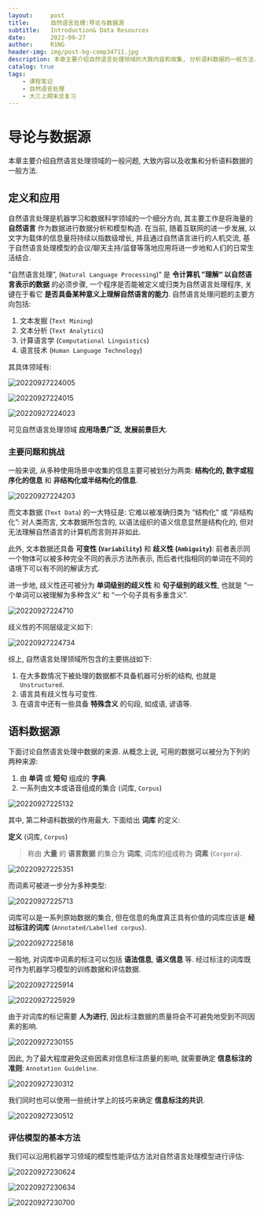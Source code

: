 ```yaml
---
layout:     post
title:      自然语言处理:导论与数据源
subtitle:   Introduction& Data Resources
date:       2022-09-27
author:     R1NG
header-img: img/post-bg-comp34711.jpg
description: 本章主要介绍自然语言处理领域的大致内容和收集, 分析语料数据的一般方法.
catalog: true
tags:
    - 课程笔记
    - 自然语言处理
    - 大三上期末总复习
---
```


# 导论与数据源

本章主要介绍自然语言处理领域的一般问题, 大致内容以及收集和分析语料数据的一般方法.

## 定义和应用

自然语言处理是机器学习和数据科学领域的一个细分方向, 其主要工作是将海量的 **自然语言** 作为数据进行数据分析和模型构造. 在当前, 随着互联网的进一步发展, 以文字为载体的信息量将持续以指数级增长, 并且通过自然语言进行的人机交流, 基于自然语言处理模型的会议/聊天主持/监督等落地应用将进一步地和人们的日常生活结合.   

“自然语言处理”, (`Natural Language Processing`)“ 是 **令计算机 ”理解“ 以自然语言表示的数据** 的必须步骤, 一个程序是否能被定义或归类为自然语言处理程序, 关键在于看它 **是否具备某种意义上理解自然语言的能力**. 自然语言处理问题的主要方向包括:

1. 文本发掘 (`Text Mining`)
2. 文本分析 (`Text Analytics`)
3. 计算语言学 (`Computational Linguistics`)
4. 语言技术 (`Human Language Technology`)

其具体领域有:

![20220927224005](https://cdn.jsdelivr.net/gh/KirisameR/KirisameR.github.io/img/blogpost_images/20220927224005.png)

![20220927224015](https://cdn.jsdelivr.net/gh/KirisameR/KirisameR.github.io/img/blogpost_images/20220927224015.png)

![20220927224023](https://cdn.jsdelivr.net/gh/KirisameR/KirisameR.github.io/img/blogpost_images/20220927224023.png)

可见自然语言处理领域 **应用场景广泛**, **发展前景巨大**.

### 主要问题和挑战

一般来说, 从多种使用场景中收集的信息主要可被划分为两类: **结构化的, 数字或程序化的信息** 和 **非结构化或半结构化的信息**.

![20220927224203](https://cdn.jsdelivr.net/gh/KirisameR/KirisameR.github.io/img/blogpost_images/20220927224203.png)

而文本数据 (`Text Data`) 的一大特征是: 它难以被准确归类为 “结构化” 或 “非结构化”: 对人类而言, 文本数据所包含的, 以语法组织的语义信息显然是结构化的, 但对无法理解自然语言的计算机而言则并非如此. 

此外, 文本数据还具备 **可变性 (`Variability`)** 和 **歧义性 (`Ambiguity`)**: 前者表示同一个物体可以被多种完全不同的表示方法所表示, 而后者代指相同的单词在不同的语境下可以有不同的解读方式.

进一步地, 歧义性还可被分为 **单词级别的歧义性** 和 **句子级别的歧义性**, 也就是 “一个单词可以被理解为多种含义” 和 “一个句子具有多重含义”.

![20220927224710](https://cdn.jsdelivr.net/gh/KirisameR/KirisameR.github.io/img/blogpost_images/20220927224710.png)

歧义性的不同层级定义如下:

![20220927224734](https://cdn.jsdelivr.net/gh/KirisameR/KirisameR.github.io/img/blogpost_images/20220927224734.png)

综上, 自然语言处理领域所包含的主要挑战如下:

1. 在大多数情况下被处理的数据都不具备机器可分析的结构, 也就是 `Unstructured`.
2. 语言具有歧义性与可变性.
3. 在语言中还有一些具备 **特殊含义** 的句段, 如成语, 谚语等.

## 语料数据源

下面讨论自然语言处理中数据的来源. 从概念上说, 可用的数据可以被分为下列的两种来源:

1. 由 **单词** 或 **短句** 组成的 **字典**.
2. 一系列由文本或语音组成的集合 (词库, `Corpus`)

![20220927225132](https://cdn.jsdelivr.net/gh/KirisameR/KirisameR.github.io/img/blogpost_images/20220927225132.png)

其中, 第二种语料数据的作用最大. 下面给出 **词库** 的定义:

**定义** (词库, `Corpus`)
> 称由 **大量** 的 **语言数据** 的集合为 **词库**, 词库的组成称为 **词素** (`Corpora`).

![20220927225351](https://cdn.jsdelivr.net/gh/KirisameR/KirisameR.github.io/img/blogpost_images/20220927225351.png)

而词素可被进一步分为多种类型: 

![20220927225713](https://cdn.jsdelivr.net/gh/KirisameR/KirisameR.github.io/img/blogpost_images/20220927225713.png)

词库可以是一系列原始数据的集合, 但在信息的角度真正具有价值的词库应该是 **经过标注的词库** (`Annotated/Labelled corpus`).

![20220927225818](https://cdn.jsdelivr.net/gh/KirisameR/KirisameR.github.io/img/blogpost_images/20220927225818.png)

一般地, 对词库中词素的标注可以包括 **语法信息**, **语义信息** 等. 经过标注的词库既可作为机器学习模型的训练数据和评估数据. 

![20220927225914](https://cdn.jsdelivr.net/gh/KirisameR/KirisameR.github.io/img/blogpost_images/20220927225914.png)

![20220927225929](https://cdn.jsdelivr.net/gh/KirisameR/KirisameR.github.io/img/blogpost_images/20220927225929.png)

由于对词库的标记需要 **人为进行**, 因此标注数据的质量将会不可避免地受到不同因素的影响. 

![20220927230155](https://cdn.jsdelivr.net/gh/KirisameR/KirisameR.github.io/img/blogpost_images/20220927230155.png)

因此, 为了最大程度避免这些因素对信息标注质量的影响, 就需要确定 **信息标注的准则**: `Annotation Guideline`.

![20220927230312](https://cdn.jsdelivr.net/gh/KirisameR/KirisameR.github.io/img/blogpost_images/20220927230312.png)

我们同时也可以使用一些统计学上的技巧来确定 **信息标注的共识**.

![20220927230512](https://cdn.jsdelivr.net/gh/KirisameR/KirisameR.github.io/img/blogpost_images/20220927230512.png)

### 评估模型的基本方法

我们可以沿用机器学习领域的模型性能评估方法对自然语言处理模型进行评估:

![20220927230624](https://cdn.jsdelivr.net/gh/KirisameR/KirisameR.github.io/img/blogpost_images/20220927230624.png)

![20220927230634](https://cdn.jsdelivr.net/gh/KirisameR/KirisameR.github.io/img/blogpost_images/20220927230634.png)

![20220927230700](https://cdn.jsdelivr.net/gh/KirisameR/KirisameR.github.io/img/blogpost_images/20220927230700.png)